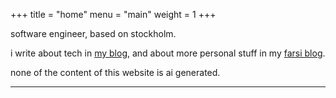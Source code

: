 +++
title = "home"
menu = "main"
weight = 1
+++

software engineer, based on stockholm.

i write about tech in [my blog](/blog), and about more personal stuff in my [farsi blog](https://fa.arashtaher.com/).

none of the content of this website is ai generated.

---

